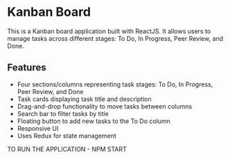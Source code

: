 # Kanban Board

This is a Kanban board application built with ReactJS. It allows users to manage tasks across different stages: To Do, In Progress, Peer Review, and Done.

## Features

- Four sections/columns representing task stages: To Do, In Progress, Peer Review, and Done
- Task cards displaying task title and description
- Drag-and-drop functionality to move tasks between columns
- Search bar to filter tasks by title
- Floating button to add new tasks to the To Do column
- Responsive UI
- Uses Redux for state management



TO RUN THE APPLICATION - NPM START
